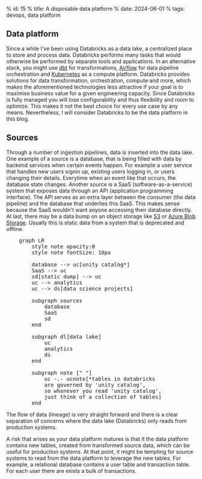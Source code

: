 % id: 15
% title: A disposable data platform
% date: 2024-06-01
% tags: devops, data platform

## Data platform

Since a while I've been using Databricks as a data lake, a centralized place to store and process data. Databricks performs many tasks that would otherwise be performed by separate tools and applications. In an alternative stack, you might use [dbt](https://www.getdbt.com/) for transformations, [Airflow](https://airflow.apache.org/) for data pipeline orchestration and [Kubernetes](https://kubernetes.io/) as a compute platform. Databricks provides solutions for data transformation, orchestration, compute and more, which makes the aforementioned technologies less attractive if your goal is to maximise business value for a given engineering capacity. Since Databricks is fully managed you will lose configurability and thus flexibility and room to optimize. This makes it not the best choice for every use case by any means. Nevertheless, I will consider Databricks to be the data platform in this blog.

## Sources

Through a number of ingestion pipelines, data is inserted into the data lake. One example of a source is a database, that is being filled with data by backend services when certain events happen. For example a user service that handles new users signin up, existing users logging in, or users changing their details. Everytime when an event like that occurs, the database state changes. Another source is a SaaS (software-as-a-service) system that exposes data through an API (application programming interface). The API serves as an extra layer between the consumer (the data pipeline) and the database that underlies this SaaS. This makes sense because the SaaS wouldn't want anyone accessing their database directly. At last, there may be a data bump on an object storage like [S3](https://aws.amazon.com/s3/) or [Azure Blob Storage](https://azure.microsoft.com/en-us/products/storage/blobs). Usually this is static data from a system that is deprecated and offline.

<pre class="mermaid">
    graph LR
        style note opacity:0
        style note fontSize: 10px

        database --> uc[unity catalog*]
        SaaS --> uc
        sd[static dump] --> uc
        uc --> analytics
        uc --> ds[data science projects]

        subgraph sources
            database
            SaaS
            sd
        end

        subgraph dl[data lake]
            uc
            analytics
            ds
        end

        subgraph note [" "]
            uc -.- ucnote[*tables in databricks
            are governed by 'unity catalog', 
            so whenever you read 'unity catalog', 
            just think of a collection of tables]
        end
</pre>

The flow of data (lineage) is very straight forward and there is a clear separation of concerns where the data lake (Databricks) only reads from production systems. 

A risk that arises as your data platform matures is that it the data platform contains new tables, created from transformed source data, which can be useful for production systems. At that point, it might be tempting for source systems to read from the data platform to leverage the new tables. 
For example, a relational database contains a user table and transaction table. For each user there are exists a bulk of transactions. 

